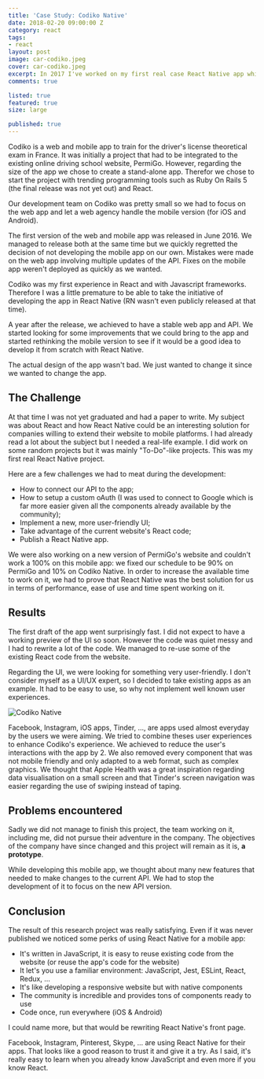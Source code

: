 ```yaml
---
title: 'Case Study: Codiko Native'
date: 2018-02-20 09:00:00 Z
category: react
tags:
- react
layout: post
image: car-codiko.jpeg
cover: car-codiko.jpeg
excerpt: In 2017 I've worked on my first real case React Native app while working at PermiGo.
comments: true

listed: true
featured: true
size: large

published: true
---
```


Codiko is a web and mobile app to train for the driver's license theoretical exam in France. It was initially a project that had to be integrated to the existing online driving school website, PermiGo. However, regarding the size of the app we chose to create a stand-alone app. Therefor we chose to start the project with trending programming tools such as Ruby On Rails 5 (the final release was not yet out) and React.

Our development team on Codiko was pretty small so we had to focus on the web app and let a web agency handle the mobile version (for iOS and Android).

The first version of the web and mobile app was released in June 2016. We managed to release both at the same time but we quickly regretted the decision of not developing the mobile app on our own. Mistakes were made on the web app involving multiple updates of the API. Fixes on the mobile app weren't deployed as quickly as we wanted.

Codiko was my first experience in React and with Javascript frameworks. Therefore I was a little premature to be able to take the initiative of developing the app in React Native (RN wasn't even publicly released at that time).

A year after the release, we achieved to have a stable web app and API. We started looking for some improvements that we could bring to the app and started rethinking the mobile version to see if it would be a good idea to develop it from scratch with React Native.

The actual design of the app wasn't bad. We just wanted to change it since we wanted to change the app.

## The Challenge

At that time I was not yet graduated and had a paper to write. My subject was about React and how React Native could be an interesting solution for companies willing to extend their website to mobile platforms. I had already read a lot about the subject but I needed a real-life example. I did work on some random projects but it was mainly "To-Do"-like projects. This was my first real React Native project.

Here are a few challenges we had to meat during the development:

* How to connect our API to the app;
* How to setup a custom oAuth (I was used to connect to Google which is far more easier given all the components already available by the community);
* Implement a new, more user-friendly UI;
* Take advantage of the current website's React code;
* Publish a React Native app.

We were also working on a new version of PermiGo's website and couldn't work a 100% on this mobile app: we fixed our schedule to be 90% on PermiGo and 10% on Codiko Native. In order to increase the available time to work on it, we had to prove that React Native was the best solution for us in terms of performance, ease of use and time spent working on it.

## Results

The first draft of the app went surprisingly fast. I did not expect to have a working preview of the UI so soon. However the code was quiet messy and I had to rewrite a lot of the code. We managed to re-use some of the existing React code from the website.

Regarding the UI, we were looking for something very user-friendly. I don't consider myself as a UI/UX expert, so I decided to take existing apps as an example. It had to be easy to use, so why not implement well known user experiences.

![Codiko Native]({{site.baseurl}}/images/codiko-demo.png "Codiko Native")

Facebook, Instagram, iOS apps, Tinder, ..., are apps used almost everyday by the users we were aiming. We tried to combine theses user experiences to enhance Codiko's experience. We achieved to reduce the user's interactions with the app by 2.
We also removed every component that was not mobile friendly and only adapted to a web format, such as complex graphics. We thought that Apple Health was a great inspiration regarding data visualisation on a small screen and that Tinder's screen navigation was easier regarding the use of swiping instead of taping.


## Problems encountered

Sadly we did not manage to finish this project, the team working on it, including me, did not pursue their adventure in the company. The objectives of the company have since changed and this project will remain as it is, **a prototype**.

While developing this mobile app, we thought about many new features that needed to make changes to the current API. We had to stop the development of it to focus on the new API version.

## Conclusion

The result of this research project was really satisfying. Even if it was never published we noticed some perks of using React Native for a mobile app:

* It's written in JavaScript, it is easy to reuse existing code from the website (or reuse the app's code for the website)
* It let's you use a familiar environment: JavaScript, Jest, ESLint, React, Redux, ...
* It's like developing a responsive website but with native components
* The community is incredible and provides tons of components ready to use
* Code once, run everywhere (iOS & Android)

I could name more, but that would be rewriting React Native's front page.

Facebook, Instagram, Pinterest, Skype, ... are using React Native for their apps. That looks like a good reason to trust it and give it a try. As I said, it's really easy to learn when you already know JavaScript and even more if you know React.